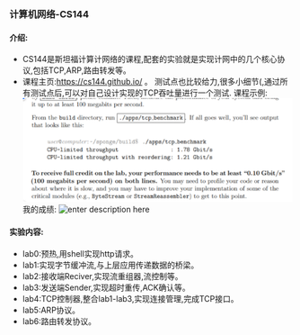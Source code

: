 ### 计算机网络-CS144

#### 介绍:

 - CS144是斯坦福计算计网络的课程,配套的实验就是实现计网中的几个核心协议,包括TCP,ARP,路由转发等。
 - 课程主页:https://cs144.github.io/ 。
测试点也比较给力,很多小细节(,通过所有测试点后,可以对自己设计实现的TCP吞吐量进行一个测试.
课程示例:
![enter description here](./images/H93DWPBRL[}S_8I9D7ZF48M.png)
我的成绩:
![enter description here](./images/2XS]ZRBTU2%WW9`9]U3VAG2.png)


#### 实验内容:

   - lab0:预热,用shell实现http请求。
   - lab1:实现字节缓冲流,与上层应用传递数据的桥梁。
   - lab2:接收端Reciver,实现流重组器,流控制等。
   - lab3:发送端Sender,实现超时重传,ACK确认等。
   - lab4:TCP控制器,整合lab1-lab3,实现连接管理,完成TCP接口。
   - lab5:ARP协议。
   - lab6:路由转发协议。
     